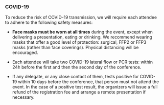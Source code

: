 ### COVID-19 ###

To reduce the risk of COVID-19 transmission, we will require each attendee to adhere to the following safety measures:

- <strong>Face masks must be worn at all times</strong> during the event, except when delivering a presentation, eating or drinking. We recommend wearing masks that offer a good level of protection: surgical, FFP2 or FFP3 masks (rather than face coverings). Physical distancing will be encouraged.

- Each attendee will take two COVID-19 lateral flow or PCR tests: within 24h before the first and then the second day of the conference.

- If any delegate, or any close contact of them, tests positive for COVID-19 within 10 days before the conference, that person must not attend the event. In the case of a positive test result, the organizers will issue a full refund of the registration fee and arrange a remote presentation if necessary.